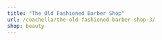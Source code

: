 ```yaml
---
title: "The Old Fashioned Barber Shop"
url: /coachella/the-old-fashioned-barber-shop-3/
shop: beauty
---
```

